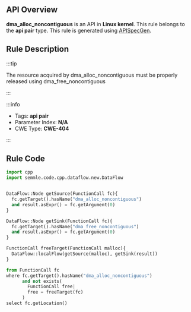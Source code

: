 ---
---


## API Overview
**dma_alloc_noncontiguous** is an API in **Linux kernel**. This rule belongs to the **api pair** type. This rule is generated using [APISpecGen](../../tools/APISpecGen).
## Rule Description

:::tip

The resource acquired by dma_alloc_noncontiguous must be properly released using dma_free_noncontiguous

:::

:::info

- Tags: **api pair**
- Parameter Index: **N/A**
- CWE Type: **CWE-404**

:::

## Rule Code
```python
import cpp
import semmle.code.cpp.dataflow.new.DataFlow


DataFlow::Node getSource(FunctionCall fc){
  fc.getTarget().hasName("dma_alloc_noncontiguous")
  and result.asExpr() = fc.getArgument(0)
}

DataFlow::Node getSink(FunctionCall fc){
  fc.getTarget().hasName("dma_free_noncontiguous")
  and result.asExpr() = fc.getArgument(0)
}

FunctionCall freeTarget(FunctionCall malloc){
  DataFlow::localFlow(getSource(malloc), getSink(result))
}

from FunctionCall fc
where fc.getTarget().hasName("dma_alloc_noncontiguous")
      and not exists(
        FunctionCall free| 
        free = freeTarget(fc)
      )
select fc.getLocation()

    
```